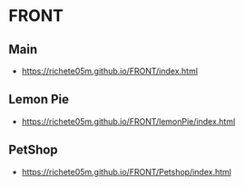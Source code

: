 # FRONT
## Main
- https://richete05m.github.io/FRONT/index.html
## Lemon Pie
- https://richete05m.github.io/FRONT/lemonPie/index.html
## PetShop
- https://richete05m.github.io/FRONT/Petshop/index.html

